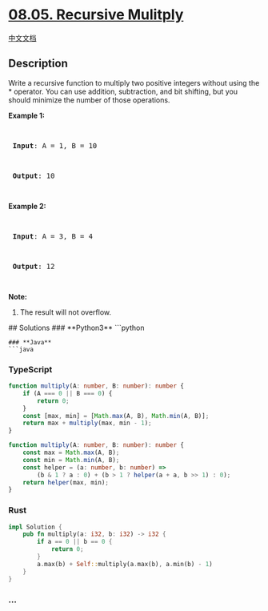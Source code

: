 # [08.05. Recursive Mulitply](https://leetcode.cn/problems/recursive-mulitply-lcci)
[中文文档](/lcci/08.05.Recursive%20Mulitply/README.md)
## Description
<p>Write a recursive function to multiply two positive integers without using the * operator. You can use addition, subtraction, and bit shifting, but you should minimize the number of those operations.</p>
<p><strong>Example 1:</strong></p>
<pre>

<strong> Input</strong>: A = 1, B = 10

<strong> Output</strong>: 10

</pre>
<p><strong>Example 2:</strong></p>
<pre>

<strong> Input</strong>: A = 3, B = 4

<strong> Output</strong>: 12

</pre>
<p><strong>Note:</strong></p>
<ol>
	<li>The result will not overflow.</li>
</ol>
## Solutions
<!-- tabs:start -->
### **Python3**
```python

```
### **Java**
```java

```
### **TypeScript**
```ts
function multiply(A: number, B: number): number {
    if (A === 0 || B === 0) {
        return 0;
    }
    const [max, min] = [Math.max(A, B), Math.min(A, B)];
    return max + multiply(max, min - 1);
}
```
```ts
function multiply(A: number, B: number): number {
    const max = Math.max(A, B);
    const min = Math.min(A, B);
    const helper = (a: number, b: number) =>
        (b & 1 ? a : 0) + (b > 1 ? helper(a + a, b >> 1) : 0);
    return helper(max, min);
}
```
### **Rust**
```rust
impl Solution {
    pub fn multiply(a: i32, b: i32) -> i32 {
        if a == 0 || b == 0 {
            return 0;
        }
        a.max(b) + Self::multiply(a.max(b), a.min(b) - 1)
    }
}
```
### **...**
```

```
<!-- tabs:end -->
